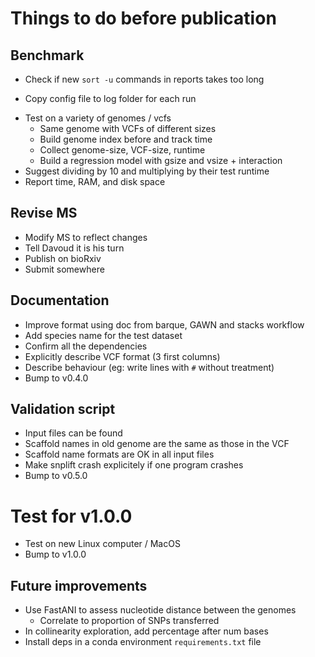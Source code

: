 # Things to do before publication

## Benchmark
- Check if new `sort -u` commands in reports takes too long
* Copy config file to log folder for each run
- Test on a variety of genomes / vcfs
  - Same genome with VCFs of different sizes
  - Build genome index before and track time
  - Collect genome-size, VCF-size, runtime
  - Build a regression model with gsize and vsize + interaction
- Suggest dividing by 10 and multiplying by their test runtime
- Report time, RAM, and disk space

## Revise MS
- Modify MS to reflect changes
- Tell Davoud it is his turn
- Publish on bioRxiv
- Submit somewhere

## Documentation
- Improve format using doc from barque, GAWN and stacks workflow
- Add species name for the test dataset
- Confirm all the dependencies
- Explicitly describe VCF format (3 first columns)
- Describe behaviour (eg: write lines with `#` without treatment)
- Bump to v0.4.0

## Validation script
- Input files can be found
- Scaffold names in old genome are the same as those in the VCF
- Scaffold name formats are OK in all input files
- Make snplift crash explicitely if one program crashes
- Bump to v0.5.0

# Test for v1.0.0
- Test on new Linux computer / MacOS
- Bump to v1.0.0

## Future improvements
- Use FastANI to assess nucleotide distance between the genomes
  - Correlate to proportion of SNPs transferred
- In collinearity exploration, add percentage after num bases
- Install deps in a conda environment `requirements.txt` file
